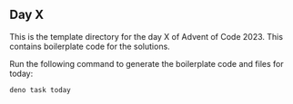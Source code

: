 ## Day X

This is the template directory for the day X of Advent of Code 2023. This contains boilerplate code for the solutions.

Run the following command to generate the boilerplate code and files for today:
```bash
deno task today
```
